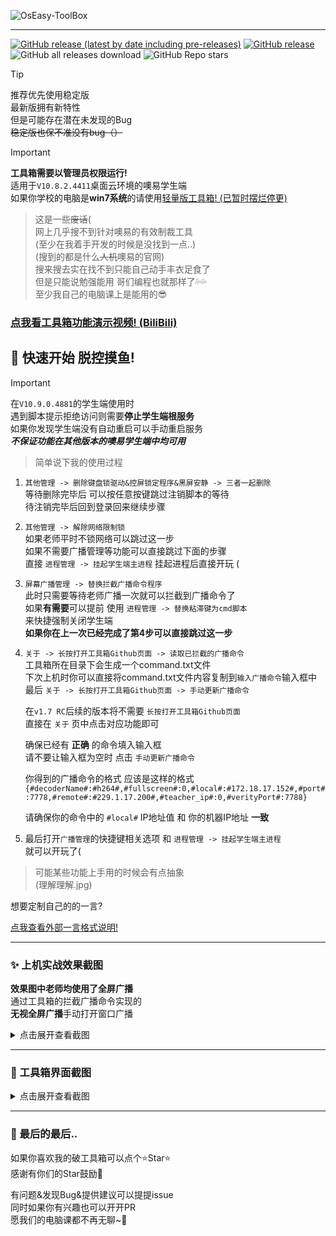 ![OsEasy-ToolBox](https://socialify.git.ci/ZiHaoSaMa66/OsEasy-ToolBox/image?description=1&descriptionEditable=A%20Simple%20Python%20ToolBox%20for%20OsEasyTeachingSystem&font=Source%20Code%20Pro&issues=1&language=1&logo=https%3A%2F%2Favatars.githubusercontent.com%2Fu%2F134737096&name=1&owner=1&pattern=Circuit%20Board&pulls=1&stargazers=1&theme=Dark)

---

[![GitHub release (latest by date including pre-releases)](https://img.shields.io/github/v/release/ZiHaoSaMa66/OsEasy-ToolBox?label=%E6%9C%80%E6%96%B0%E7%89%88&style=for-the-badge&include_prereleases&color=pink)](https://github.com/ZiHaoSaMa66/OsEasy-ToolBox/releases)
[![GitHub release](https://img.shields.io/github/release/ZiHaoSaMa66/OsEasy-ToolBox.svg?color=green&style=for-the-badge&label=%E7%A8%B3%E5%AE%9A%E7%89%88)](https://github.com/ZiHaoSaMa66/OsEasy-ToolBox/releases/latest)
![GitHub all releases download](https://img.shields.io/github/downloads/ZiHaoSaMa66/OsEasy-ToolBox/total?style=for-the-badge&label=%E6%80%BB%E4%B8%8B%E8%BD%BD%E9%87%8F&color=orange)
![GitHub Repo stars](https://img.shields.io/github/stars/ZiHaoSaMa66/OsEasy-ToolBox?style=for-the-badge&color=yellow)

> [!TIP]  
> 推荐优先使用稳定版    
> 最新版拥有新特性    
> 但是可能存在潜在未发现的Bug     
> ~~稳定版也保不准没有bug（）~~          

> [!IMPORTANT]
> **工具箱需要以管理员权限运行!**   
> 适用于``V10.8.2.4411``桌面云环境的噢易学生端      
> 如果你学校的电脑是**win7系统**的请使用[轻量版工具箱! (已暂时摆烂停更)](https://github.com/ZiHaoSaMa66/OsEasy-ToolBox-Lite)     
>        

> 这是一些~~废话~~(     
> 网上几乎搜不到针对噢易的有效制裁工具     
> (至少在我着手开发的时候是没找到一点..)     
> (搜到的都是什么~~人机~~噢易的官网)    
> 搜来搜去实在找不到只能自己动手丰衣足食了   
> 但是只能说勉强能用 哥们编程也就那样了💦💦    
> 至少我自己的电脑课上是能用的😎       
 
### **[点我看工具箱功能演示视频! (BiliBili)](https://www.bilibili.com/video/BV12ZgeetEWr)**


## 🚀 快速开始 脱控摸鱼!

> [!IMPORTANT]    
> 在`V10.9.0.4881`的学生端使用时     
> 遇到脚本提示拒绝访问则需要**停止学生端根服务**     
> 如果你发现学生端没有自动重启可以手动重启服务     
> ***不保证功能在其他版本的噢易学生端中均可用***     

> 简单说下我的使用过程     


1. `其他管理 -> 删除键盘锁驱动&控屏锁定程序&黑屏安静 -> 三者一起删除`      
   等待删除完毕后 可以按任意按键跳过注销脚本的等待    
   待注销完毕后回到登录回来继续步骤    
     

2. `其他管理 -> 解除网络限制锁`    
   如果老师平时不锁网络可以跳过这一步     
   如果不需要广播管理等功能可以直接跳过下面的步骤     
   直接 `进程管理 -> 挂起学生端主进程` 挂起进程后直接开玩 (
      

3. `屏幕广播管理 -> 替换拦截广播命令程序`    
   此时只需要等待老师广播一次就可以拦截到广播命令了     
   如果**有需要**可以提前 使用 `进程管理 -> 替换粘滞键为cmd脚本`    
   来快捷强制关闭学生端     
   **如果你在上一次已经完成了第4步可以直接跳过这一步**     


4. `关于 -> 长按打开工具箱Github页面 -> 读取已拦截的广播命令`     
    工具箱所在目录下会生成一个command.txt文件     
    下次上机时你可以直接将command.txt文件内容复制到`输入广播命令`输入框中     
    最后 `关于 -> 长按打开工具箱Github页面 -> 手动更新广播命令`     

    在`v1.7 RC`后续的版本将不需要 `长按打开工具箱Github页面`     
    直接在 `关于` 页中点击对应功能即可

    确保已经有 **正确** 的命令填入输入框     
    请不要让输入框为空时 点击 `手动更新广播命令`

    你得到的广播命令的格式 应该是这样的格式
`
{#decoderName#:#h264#,#fullscreen#:0,#local#:#172.18.17.152#,#port#:7778,#remote#:#229.1.17.200#,#teacher_ip#:0,#verityPort#:7788}`

    请确保你的命令中的 `#local#` IP地址值 和 你的机器IP地址 **一致**

5. 最后打开`广播管理`的快捷键相关选项 和 `进程管理 -> 挂起学生端主进程`     
   就可以开玩了(

> 可能某些功能上手用的时候会有点抽象     
> (理解理解.jpg)   

想要定制自己的的一言?   

[点我查看外部一言格式说明!](https://github.com/ZiHaoSaMa66/OsEasy-ToolBox/blob/main/外部一言格式说明.md)

----

### ✨ 上机实战效果截图

**效果图中老师均使用了全屏广播**    
通过工具箱的拦截广播命令实现的     
**无视全屏广播**手动打开窗口广播     

<details>
<summary>点击展开查看截图</summary>

![批注 2024-05-30 172101](https://github.com/ZiHaoSaMa66/OsEasy-ToolBox/assets/134737096/bd62df84-db76-4c0e-a591-c24ea8fdbab2)

![批注 2024-06-13 171855](https://github.com/ZiHaoSaMa66/OsEasy-ToolBox/assets/134737096/7845f270-824f-4399-92f9-2ff6b7e2f3d6)

> 很早就想截了 但是一拖再拖(     

</details>

----

### 👀 工具箱界面截图   
<details>
<summary>点击展开查看截图</summary>
  
![1](https://github.com/user-attachments/assets/d9b8b8bf-9a82-4ca7-b0a7-822d230b4910)

![2](https://github.com/user-attachments/assets/9b55ea88-4752-4e13-8be2-3ee4698dbcd0)

![3](https://github.com/user-attachments/assets/0c5d8c07-8538-45ee-8d84-c302ce4e8634)

![4](https://github.com/ZiHaoSaMa66/OsEasy-ToolBox/assets/134737096/3b011ff9-1808-4a26-81e2-89d72bccf383)

![5](https://github.com/user-attachments/assets/3aa601da-56d1-4a5f-9a63-642722c1cb7f)


</details>

----

### 🌈 最后的最后..
如果你喜欢我的破工具箱可以点个⭐Star⭐   
感谢有你们的Star鼓励💖     

有问题&发现Bug&提供建议可以提提issue     
同时如果你有兴趣也可以开开PR    
愿我们的电脑课都不再无聊~🥳   
